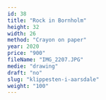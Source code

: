 ```yaml
---
id: 38
title: "Rock in Bornholm"
height: 32
width: 26
method: "Crayon on paper"
year: 2020
price: "900"
fileName: "IMG_2207.JPG"
medie: "drawing"
draft: "no"
slug: "klippesten-i-aarsdale"
weight: "100"
---
```

